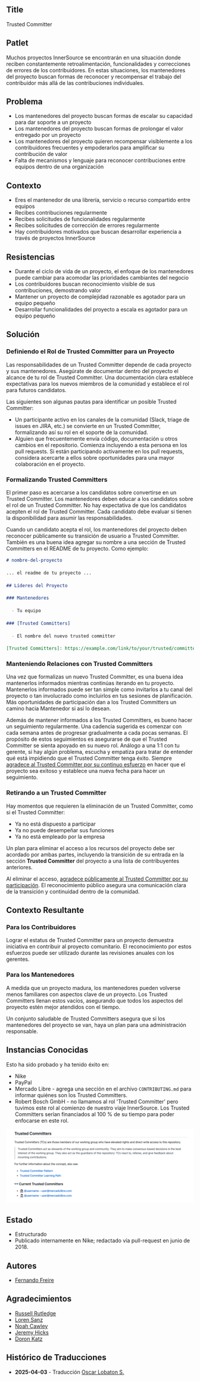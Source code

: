 ## Title

Trusted Committer

## Patlet

Muchos proyectos InnerSource se encontrarán en una situación donde reciben constantemente retroalimentación, funcionalidades y correcciones de errores de los contribuidores. En estas situaciones, los mantenedores del proyecto buscan formas de reconocer y recompensar el trabajo del contribuidor más allá de las contribuciones individuales.

## Problema

- Los mantenedores del proyecto buscan formas de escalar su capacidad para dar soporte a un proyecto
- Los mantenedores del proyecto buscan formas de prolongar el valor entregado por un proyecto
- Los mantenedores del proyecto quieren recompensar visiblemente a los contribuidores frecuentes y empoderarlos para amplificar su contribución de valor
- Falta de mecanismos y lenguaje para reconocer contribuciones entre equipos dentro de una organización

## Contexto

- Eres el mantenedor de una librería, servicio o recurso compartido entre equipos
- Recibes contribuciones regularmente
- Recibes solicitudes de funcionalidades regularmente
- Recibes solicitudes de corrección de errores regularmente
- Hay contribuidores motivados que buscan desarrollar experiencia a través de proyectos InnerSource

## Resistencias

- Durante el ciclo de vida de un proyecto, el enfoque de los mantenedores puede cambiar para acomodar las prioridades cambiantes del negocio
- Los contribuidores buscan reconocimiento visible de sus contribuciones, demostrando valor
- Mantener un proyecto de complejidad razonable es agotador para un equipo pequeño
- Desarrollar funcionalidades del proyecto a escala es agotador para un equipo pequeño

## Solución

### Definiendo el Rol de Trusted Committer para un Proyecto

Las responsabilidades de un Trusted Committer depende de cada proyecto y sus mantenedores. Asegúrate de documentar dentro del proyecto el alcance de tu rol de Trusted Committer. Una documentación clara establece expectativas para los nuevos miembros de la comunidad y establece el rol para futuros candidatos.

Las siguientes son algunas pautas para identificar un posible Trusted Committer:

* Un participante activo en los canales de la comunidad (Slack, triage de issues en JIRA, etc.) se convierte en un Trusted Committer, formalizando así su rol en el soporte de la comunidad.
* Alguien que frecuentemente envía código, documentación u otros cambios en el repositorio. Comienza incluyendo a esta persona en los pull requests. Si están participando activamente en los pull requests, considera acercarte a ellos sobre oportunidades para una mayor colaboración en el proyecto.

### Formalizando Trusted Committers

El primer paso es acercarse a los candidatos sobre convertirse en un Trusted Committer. Los mantenedores deben educar a los candidatos sobre el rol de un Trusted Committer. No hay expectativa de que los candidatos acepten el rol de Trusted Committer. Cada candidato debe evaluar si tienen la disponibilidad para asumir las responsabilidades.

Cuando un candidato acepta el rol, los mantenedores del proyecto deben reconocer públicamente su transición de usuario a Trusted Committer. También es una buena idea agregar su nombre a una sección de Trusted Committers en el README de tu proyecto. Como ejemplo:

```markdown
# nombre-del-proyecto

... el readme de tu proyecto ...

## Líderes del Proyecto

### Mantenedores

  - Tu equipo

### [Trusted Committers]

  - El nombre del nuevo trusted committer

[Trusted Committers]: https://example.com/link/to/your/trusted/committer/documentation.md
```

### Manteniendo Relaciones con Trusted Committers

Una vez que formalizas un nuevo Trusted Committer, es una buena idea mantenerlos informados mientras continúas iterando en tu proyecto. Mantenerlos informados puede ser tan simple como invitarlos a tu canal del proyecto o tan involucrado como incluirlos en tus sesiones de planificación. Más oportunidades de participación dan a los Trusted Committers un camino hacia Mantenedor si así lo desean.

Además de mantener informados a los Trusted Committers, es bueno hacer un seguimiento regularmente. Una cadencia sugerida es comenzar con cada semana antes de progresar gradualmente a cada pocas semanas. El propósito de estos seguimientos es asegurarse de que el Trusted Committer se sienta apoyado en su nuevo rol. Análogo a una 1:1 con tu gerente, si hay algún problema, escucha y empatiza para tratar de entender qué está impidiendo que el Trusted Committer tenga éxito. Siempre [agradece al Trusted Committer por su continuo esfuerzo][praise] en hacer que el proyecto sea exitoso y establece una nueva fecha para hacer un seguimiento.

### Retirando a un Trusted Committer

Hay momentos que requieren la eliminación de un Trusted Committer, como si el Trusted Committer:

* Ya no está dispuesto a participar
* Ya no puede desempeñar sus funciones
* Ya no está empleado por la empresa

Un plan para eliminar el acceso a los recursos del proyecto debe ser acordado por ambas partes, incluyendo la transición de su entrada en la sección **Trusted Committer** del proyecto a una lista de contribuyentes anteriores.

Al eliminar el acceso, [agradece públicamente al Trusted Committer por su participación][praise]. El reconocimiento público asegura una comunicación clara de la transición y continuidad dentro de la comunidad.

## Contexto Resultante

### Para los Contribuidores

Lograr el estatus de Trusted Committer para un proyecto demuestra iniciativa en contribuir al proyecto comunitario. El reconocimiento por estos esfuerzos puede ser utilizado durante las revisiones anuales con los gerentes.

### Para los Mantenedores

A medida que un proyecto madura, los mantenedores pueden volverse menos familiares con aspectos clave de un proyecto. Los Trusted Committers llenan estos vacíos, asegurando que todos los aspectos del proyecto estén mejor atendidos con el tiempo.

Un conjunto saludable de Trusted Committers asegura que si los mantenedores del proyecto se van, haya un plan para una administración responsable.

## Instancias Conocidas

Esto ha sido probado y ha tenido éxito en:

- Nike
- PayPal
- Mercado Libre - agrega una sección en el archivo `CONTRIBUTING.md` para informar quiénes son los Trusted Committers.
- Robert Bosch GmbH - no llamamos al rol 'Trusted Committer' pero tuvimos este rol al comienzo de nuestro viaje InnerSource. Los Trusted Committers serían financiados al 100 % de su tiempo para poder enfocarse en este rol.

![Sección de Trusted Committer en CONTRIBUTING.md de Mercado Libre](../../../assets/img/mercadolibre-trusted-committers.png "Sección de Trusted Committer en CONTRIBUTING.md de Mercado Libre")

## Estado

- Estructurado
- Publicado internamente en Nike; redactado vía pull-request en junio de 2018.

## Autores

- [Fernando Freire]

## Agradecimientos

- [Russell Rutledge]
- [Loren Sanz]
- [Noah Cawley]
- [Jeremy Hicks]
- [Doron Katz]

[Doron Katz]: https://github.com/doronkatz
[Russell Rutledge]: https://github.com/rrrutledge
[Loren Sanz]: https://github.com/mrsanz
[Jeremy Hicks]: https://github.com/greatestusername
[Noah Cawley]: https://github.com/utanapishtim
[praise]: ./praise-participants.md
[Fernando Freire]: https://github.com/dogonthehorizon

## Histórico de Traducciones

- **2025-04-03** - Traducción [Oscar Lobaton S.](https://github.com/ovas04)
